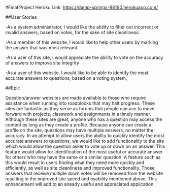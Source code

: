#Final Project
Heroku Link: https://damp-springs-88190.herokuapp.com/

##User Stories

-As a system administrator, I would like the ability to filter out incorrect or invalid answers, based on votes, 
for the sake of site cleanliness.

-As a member of this website, I would like to help other users by marking the answer that was most relevant.

-As a user of this site, I would appreciate the ability to vote on the accuracy of answers to improve site integrity

-As a user of this website, I would like to be able to identify the most accurate answers to questions, based 
on a voting system,

##Epic 

Question/answer websites are made available to those who require assistance when running into 
roadblocks that may halt progress.  These sites are fantastic as they serve as forums that people can 
use to move forward with projects, classwork and assignments in a timely manner.  Although these sites are 
great, anyone who has a question may access the content as long as they create a profile.  Because anyone 
can create a profile on the site, questions may have multiple answers, no matter the accuracy.  In an attempt 
to allow users the ability to quickly identify the most accurate answers to questions, we would like to add 
functionality to the site which would allow the question asker to vote up or down on an answer.  This feature 
would allow for identification of the most useful or accurate answer for others who may have the same or a similar
question.  A feature such as this would result in users finding what they need more quickly and efficiently, as well as
site cleanliness and improved functionality.  Those answers that receive multiple down votes will be removed from the
website resulting in the improved site speed and usability mentioned above.  This enhancement will add to an already 
useful and appreciated application.
